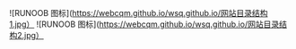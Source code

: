 


![RUNOOB 图标](https://webcqm.github.io/wsq.github.io/网站目录结构1.jpg）
![RUNOOB 图标](https://webcqm.github.io/wsq.github.io/网站目录结构2.jpg）


